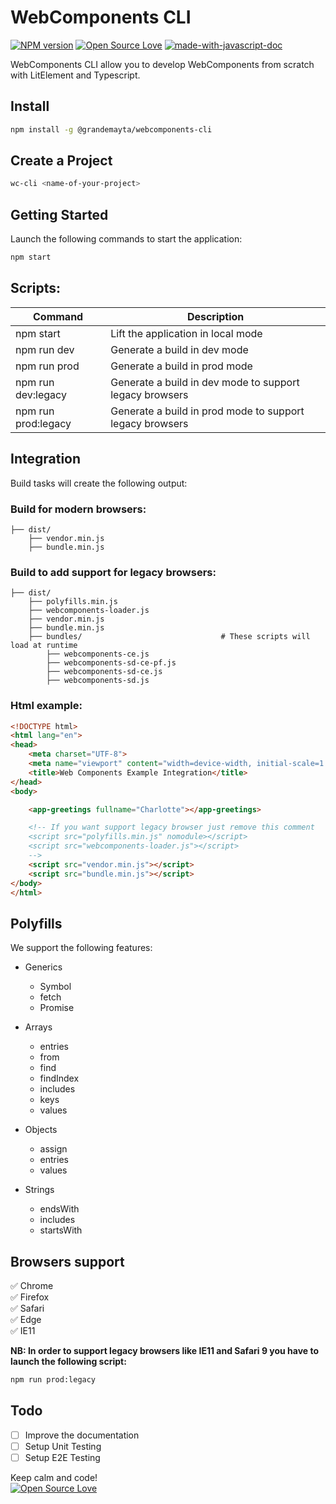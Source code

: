 # WebComponents CLI
[![NPM version](https://d25lcipzij17d.cloudfront.net/badge.svg?id=gh&type=6&v=0.0.5)](http://badge.fury.io/js/badge-list)
[![Open Source Love](https://badges.frapsoft.com/os/mit/mit.svg?v=102)](https://github.com/ellerbrock/open-source-badge/)
[![made-with-javascript-doc](https://img.shields.io/badge/Made%20with-Javascript-1f425f.svg)](https://www.sphinx-doc.org/)

WebComponents CLI allow you to develop WebComponents from scratch with LitElement and Typescript.

## Install

```sh
npm install -g @grandemayta/webcomponents-cli
```

## Create a Project

```sh
wc-cli <name-of-your-project>
```

## Getting Started
Launch the following commands to start the application:

```sh
npm start
```

## Scripts:

| Command | Description |
| ------ | ------ |
| npm start | Lift the application in local mode |
| npm run dev | Generate a build in dev mode |
| npm run prod | Generate a build in prod mode |
| npm run dev:legacy | Generate a build in dev mode to support legacy browsers |
| npm run prod:legacy | Generate a build in prod mode to support legacy browsers |

## Integration
Build tasks will create the following output:

### Build for modern browsers:

    ├── dist/
        ├── vendor.min.js
        ├── bundle.min.js

### Build to add support for legacy browsers:

    ├── dist/
        ├── polyfills.min.js
        ├── webcomponents-loader.js
        ├── vendor.min.js
        ├── bundle.min.js
        ├── bundles/                               # These scripts will load at runtime
            ├── webcomponents-ce.js
            ├── webcomponents-sd-ce-pf.js
            ├── webcomponents-sd-ce.js
            ├── webcomponents-sd.js

### Html example:

```html
<!DOCTYPE html>
<html lang="en">
<head>
    <meta charset="UTF-8">
    <meta name="viewport" content="width=device-width, initial-scale=1.0">
    <title>Web Components Example Integration</title>
</head>
<body>

    <app-greetings fullname="Charlotte"></app-greetings>

    <!-- If you want support legacy browser just remove this comment
    <script src="polyfills.min.js" nomodule></script>
    <script src="webcomponents-loader.js"></script>
    -->
    <script src="vendor.min.js"></script>
    <script src="bundle.min.js"></script>
</body>
</html>
```

## Polyfills
We support the following features:

- Generics
    - Symbol
    - fetch
    - Promise

- Arrays
    - entries
    - from
    - find
    - findIndex
    - includes
    - keys
    - values

- Objects
    - assign
    - entries
    - values

- Strings
    - endsWith
    - includes
    - startsWith

## Browsers support

:white_check_mark: Chrome
<br/>
:white_check_mark: Firefox
<br/>
:white_check_mark: Safari
<br/>
:white_check_mark: Edge
<br/>
:white_check_mark: IE11

**NB: In order to support legacy browsers like IE11 and Safari 9 you have to launch the following script:**

```sh
npm run prod:legacy
```

## Todo

- [ ] Improve the documentation
- [ ] Setup Unit Testing
- [ ] Setup E2E Testing

Keep calm and code!
<br>
[![Open Source Love](https://badges.frapsoft.com/os/v3/open-source.svg?v=102)](https://github.com/ellerbrock/open-source-badge/)
